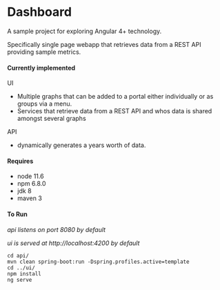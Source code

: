 # Dashboard

A sample project for exploring Angular 4+ technology.

Specifically single page webapp that retrieves data from a REST API providing sample metrics.

#### Currently implemented
UI
- Multiple graphs that can be added to a portal either individually or as groups via a menu.
- Services that retrieve data from a REST API and whos data is shared amongst several graphs

API
- dynamically generates a years worth of data.

#### Requires
- node 11.6
- npm 6.8.0
- jdk 8
- maven 3

#### To Run
*api listens on port 8080 by default*

*ui is served at http://localhost:4200 by default*

```
cd api/
mvn clean spring-boot:run -Dspring.profiles.active=template
cd ../ui/
npm install
ng serve
```
